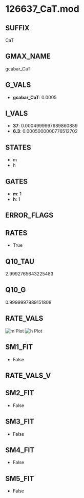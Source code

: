# 126637_CaT.mod

## SUFFIX

CaT

## GMAX_NAME

gcabar_CaT

## G_VALS

- **gcabar_CaT**: 0.0005

## I_VALS

- **37**: 0.0004999997689860889
- **6.3**: 0.0005000000776512702

## STATES

- m
- h

## GATES

- **m**: 1
- **h**: 1

## ERROR_FLAGS


## RATES

- True

## Q10_TAU

2.9992765643225483

## Q10_G

0.9999997989151808

## RATE_VALS

![m Plot](/Users/pbozelos/Dropbox/icg-Chai-Panos/supermodels/output_markdown_files/Ca/126637_CaT.mod/images/m.png)
![h Plot](/Users/pbozelos/Dropbox/icg-Chai-Panos/supermodels/output_markdown_files/Ca/126637_CaT.mod/images/h.png)

## SM1_FIT

- False

## RATE_VALS_V

## SM2_FIT

- False

## SM3_FIT

- False

## SM4_FIT

- False

## SM5_FIT

- False

